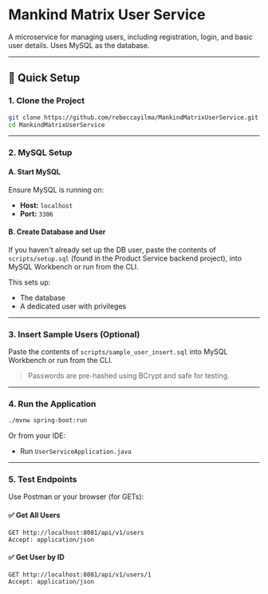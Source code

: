 # Mankind Matrix User Service

A microservice for managing users, including registration, login, and basic user details. Uses MySQL as the database.

---

## 🚀 Quick Setup

### 1. Clone the Project

```bash
git clone https://github.com/rebeccayilma/MankindMatrixUserService.git
cd MankindMatrixUserService
```

---

### 2. MySQL Setup

#### A. Start MySQL

Ensure MySQL is running on:
- **Host:** `localhost`
- **Port:** `3306`

#### B. Create Database and User

If you haven't already set up the DB user, paste the contents of `scripts/setup.sql` (found in the Product Service backend project), into MySQL Workbench or run from the CLI.

This sets up:
- The database
- A dedicated user with privileges

---

### 3. Insert Sample Users (Optional)

Paste the contents of `scripts/sample_user_insert.sql` into MySQL Workbench or run from the CLI.

> Passwords are pre-hashed using BCrypt and safe for testing.

---

### 4. Run the Application

```bash
./mvnw spring-boot:run
```

Or from your IDE:
- Run `UserServiceApplication.java`

---

### 5. Test Endpoints

Use Postman or your browser (for GETs):



#### ✅ Get All Users

```http
GET http://localhost:8081/api/v1/users
Accept: application/json
```

#### ✅ Get User by ID

```http
GET http://localhost:8081/api/v1/users/1
Accept: application/json
```



